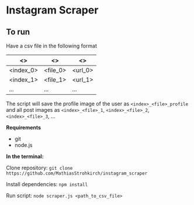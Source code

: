 # Instagram Scraper

## To run

Have a csv file in the following format

| <>         | <>       | <>      |
|------------|----------|---------|
| <index_0>  | <file_0> | <url_0> |
| <index_1>  | <file_1> | <url_1> |
| ...        | ...      | ...     |

The script will save the profile image of the user as `<index>_<file>_profile` and all post images as `<index>_<file>_1`, `<index>_<file>_2`,`<index>_<file>_3`, ...

**Requirements**

- git
- node.js

**In the terminal:**

Clone repository:
`git clone https://github.com/MathiasStrohkirch/instagram_scraper`

Install dependencies:
`npm install`

Run script:
`node scraper.js <path_to_csv_file>`
